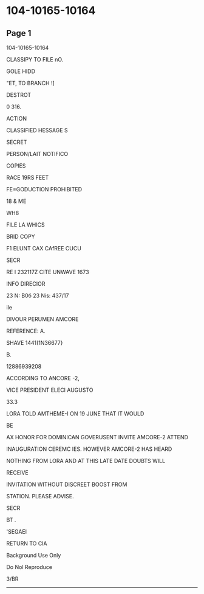 # 104-10165-10164

## Page 1

104-10165-10164

CLASSIPY TO FILE nO.

GOLE HIDD

"ET, TO BRANCH !]

DESTROT

0 316.

ACTION

CLASSIFIED HESSAGE S

SECRET

PERSON/LAIT NOTIFICO

COPIES

RACE 19RS FEET

FE=GODUCTION PROHIBITED

18 & ME

WH8

FILE LA WHICS

BRID COPY

F1 ELUNT CAX CAfREE CUCU

SECR

RE I 232117Z CITE UNWAVE 1673

INFO DIRECIOR

23 N: B0б 23 Nis: 437/17

ile

DIVOUR PERUMEN AMCORE

REFERENCE: A.

SHAVE 1441(1N36677}

B.

12886939208

ACCORDING TO ANCORE -2,

VICE PRESIDENT ELECI AUGUSTO

33.3

LORA TOLD AMTHEME-I ON 19 JUNE THAT IT WOULD

BE

AX HONOR FOR DOMINICAN GOVERUSENT INVITE AMCORE-2 ATTEND

INAUGURATION CEREMC IES. HOWEVER AMCORE-2 HAS HEARD

NOTHING FROM LORA AND AT THIS LATE DATE DOUBTS WILL

RECEIVE

INVITATION WITHOUT DISCREET BOOST FROM

STATION. PLEASE ADVISE.

SECR

BT .

'SEGAEI

RETURN TO CIA

Background Use Only

Do Nol Reproduce

3/BR

---

